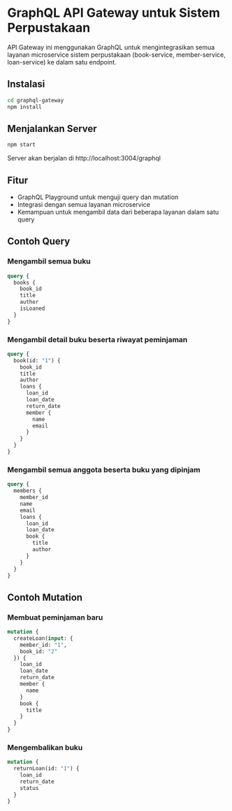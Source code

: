 # GraphQL API Gateway untuk Sistem Perpustakaan

API Gateway ini menggunakan GraphQL untuk mengintegrasikan semua layanan microservice sistem perpustakaan (book-service, member-service, loan-service) ke dalam satu endpoint.

## Instalasi

```bash
cd graphql-gateway
npm install
```

## Menjalankan Server

```bash
npm start
```

Server akan berjalan di http://localhost:3004/graphql

## Fitur

- GraphQL Playground untuk menguji query dan mutation
- Integrasi dengan semua layanan microservice
- Kemampuan untuk mengambil data dari beberapa layanan dalam satu query

## Contoh Query

### Mengambil semua buku

```graphql
query {
  books {
    book_id
    title
    author
    isLoaned
  }
}
```

### Mengambil detail buku beserta riwayat peminjaman

```graphql
query {
  book(id: "1") {
    book_id
    title
    author
    loans {
      loan_id
      loan_date
      return_date
      member {
        name
        email
      }
    }
  }
}
```

### Mengambil semua anggota beserta buku yang dipinjam

```graphql
query {
  members {
    member_id
    name
    email
    loans {
      loan_id
      loan_date
      book {
        title
        author
      }
    }
  }
}
```

## Contoh Mutation

### Membuat peminjaman baru

```graphql
mutation {
  createLoan(input: {
    member_id: "1",
    book_id: "2"
  }) {
    loan_id
    loan_date
    return_date
    member {
      name
    }
    book {
      title
    }
  }
}
```

### Mengembalikan buku

```graphql
mutation {
  returnLoan(id: "1") {
    loan_id
    return_date
    status
  }
}
```
